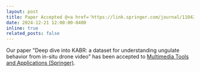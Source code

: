 ```yaml
---
layout: post
title: Paper Accepted @<a href='https://link.springer.com/journal/11042'>Multimedia Tools and Applications</a>
date: 2024-12-21 12:00:00-0400
inline: true
related_posts: false
---
```


Our paper "Deep dive into KABR: a dataset for understanding ungulate behavior from in-situ drone video" has been accepted to <a href='https://link.springer.com/journal/11042'>Multimedia Tools and Applications (Springer)</a>.